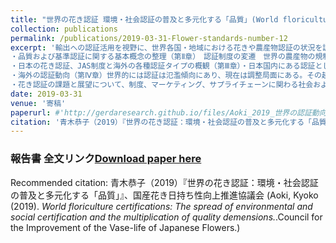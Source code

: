 ```yaml
---
title: "世界の花き認証 環境・社会認証の普及と多元化する「品質」(World floriculture certifications:The spread of environmental and social certification and the multiplication of quality dimensions)"
collection: publications
permalink: /publications/2019-03-31-Flower-standards-number-12
excerpt: '輸出への認証活用を視野に、世界各国・地域における花きや農産物認証の状況を調べる。花き認証が有効に働き、受容される条件や、制度設計について考察する。当時立ち上げられた花の日持ち品質管理に関わる政府認証「切り花のJAS（日本農林規格）認証」についても検討している。　　
・品質および基準認証に関する基本概念の整理（第Ⅱ章）　認証制度の変遷　世界の農産物の規制体系は、政府規制が主流の時代から、民間・任意の「ソフトな規制」と政府規制が並存し相互作用する時代に移行し、第三者認証制度が普及。  
・日本の花き認証、JAS制度と海外の各種認証タイプの概観（第Ⅲ章）・日本国内にある認証として「リレーフレッシュネス」、「日持ちさん」および新規格の「花のJAS」。国際認証MPSなど世界の花き認証まとめ。  
・海外の認証動向（第Ⅳ章）世界的には認証は氾濫傾向にあり、現在は調整局面にある。その趨勢の中で、花き産業において諸認証の調整と持続可能性を結び付けた試みとして、欧州主導の「FSI」（The Floriculture Sustainability Initiative、花きサステナビリティ・イニシアティブ）について紹介。FSIは、組織的にも活動目標においても、国連SDGs （Sustainable Development Goals、持続可能な開発目標）と緊密に連動している。日本の花の輸出先として有望な国・地域（米国、欧州、中国、ロシアなど）を選び、市場動向とともに現地の認証の状況について考察。主要生産国の動きについてもまとめ。また、花き貿易のハブであるオランダが、そのポジションを梃子として活用し、どのように世界の花の基準認証を核にしたビジネス・プラットフォームを構築してきたかについて論じる。オランダは、認証～知財～援助・国際政策～マーケティング～企業利益～サステナビリティを有機的に結合しようとしている。おり、日本の取るべき戦略に関する示唆に富む。
・花き認証の課題と展望について、制度、マーケティング、サプライチェーンに関わる社会および技術動向の視点から検討し、考えうる施策についてまとめる（第Ⅴ章）。'
date: 2019-03-31
venue: '寄稿'
paperurl: #'http://gerdaresearch.github.io/files/Aoki_2019_世界の認証動向調査_World_Floriculture_Certifications.pdf'
citation: '青木恭子（2019）『世界の花き認証：環境・社会認証の普及と多元化する「品質」』、国産花き日持ち性向上推進協議会 (Aoki, Kyoko (2019). <i>World floriculture certifications: The spread of environmental and social certification and the multiplication of quality dimensions.</i>. Council for the Improvement of the Vase-life of Japanese Flowers.)'
---
```


### 報告書 全文リンク[Download paper here](http://gerdaresearch.github.io/files/Aoki_2019_世界の認証動向調査_World_Floriculture_Certifications.pdf)

Recommended citation: 青木恭子（2019）『世界の花き認証：環境・社会認証の普及と多元化する「品質」』、国産花き日持ち性向上推進協議会 (Aoki, Kyoko (2019).<i> World floriculture certifications: The spread of environmental and social certification and the multiplication of quality demensions.</i>.Council for the Improvement of the Vase-life of Japanese Flowers.)
